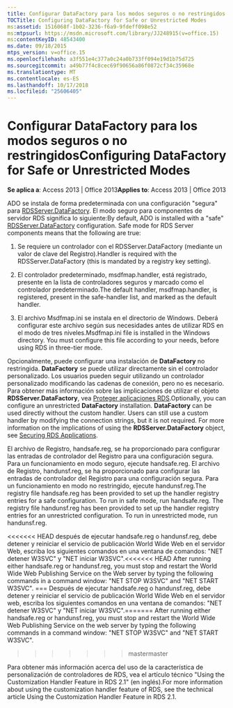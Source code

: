 ```yaml
---
title: Configurar DataFactory para los modos seguros o no restringidos
TOCTitle: Configuring DataFactory for Safe or Unrestricted Modes
ms:assetid: 1516068f-1b02-3236-f6a9-9fdeff098e52
ms:mtpsurl: https://msdn.microsoft.com/library/JJ248915(v=office.15)
ms:contentKeyID: 48543400
ms.date: 09/18/2015
mtps_version: v=office.15
ms.openlocfilehash: a3f551e4c377a0c24a0b733ff094e19d1b75d725
ms.sourcegitcommit: a49b77f4c8cec69f90656a86f0872cf34c35968e
ms.translationtype: MT
ms.contentlocale: es-ES
ms.lasthandoff: 10/17/2018
ms.locfileid: "25606405"
---
```

# <a name="configuring-datafactory-for-safe-or-unrestricted-modes"></a><span data-ttu-id="5017e-102">Configurar DataFactory para los modos seguros o no restringidos</span><span class="sxs-lookup"><span data-stu-id="5017e-102">Configuring DataFactory for Safe or Unrestricted Modes</span></span>


<span data-ttu-id="5017e-103">**Se aplica a**: Access 2013 | Office 2013</span><span class="sxs-lookup"><span data-stu-id="5017e-103">**Applies to**: Access 2013 | Office 2013</span></span>

<span data-ttu-id="5017e-p101">ADO se instala de forma predeterminada con una configuración "segura" para [RDSServer.DataFactory](datafactory-object-rdsserver.md). El modo seguro para componentes de servidor RDS significa lo siguiente:</span><span class="sxs-lookup"><span data-stu-id="5017e-p101">By default, ADO is installed with a "safe" [RDSServer.DataFactory](datafactory-object-rdsserver.md) configuration. Safe mode for RDS Server components means that the following are true:</span></span>

1.  <span data-ttu-id="5017e-106">Se requiere un controlador con el RDSServer.DataFactory (mediante un valor de clave del Registro).</span><span class="sxs-lookup"><span data-stu-id="5017e-106">Handler is required with the RDSServer.DataFactory (this is mandated by a registry key setting).</span></span>

2.  <span data-ttu-id="5017e-107">El controlador predeterminado, msdfmap.handler, está registrado, presente en la lista de controladores seguros y marcado como el controlador predeterminado.</span><span class="sxs-lookup"><span data-stu-id="5017e-107">The default handler, msdfmap.handler, is registered, present in the safe-handler list, and marked as the default handler.</span></span>

3.  <span data-ttu-id="5017e-p102">El archivo Msdfmap.ini se instala en el directorio de Windows. Deberá configurar este archivo según sus necesidades antes de utilizar RDS en el modo de tres niveles.</span><span class="sxs-lookup"><span data-stu-id="5017e-p102">Msdfmap.ini file is installed in the Windows directory. You must configure this file according to your needs, before using RDS in three-tier mode.</span></span>

<span data-ttu-id="5017e-p103">Opcionalmente, puede configurar una instalación de **DataFactory** no restringida. **DataFactory** se puede utilizar directamente sin el controlador personalizado. Los usuarios pueden seguir utilizando un controlador personalizado modificando las cadenas de conexión, pero no es necesario. Para obtener más información sobre las implicaciones de utilizar el objeto **RDSServer.DataFactory**, vea [Proteger aplicaciones RDS](securing-rds-applications.md).</span><span class="sxs-lookup"><span data-stu-id="5017e-p103">Optionally, you can configure an unrestricted **DataFactory** installation. **DataFactory** can be used directly without the custom handler. Users can still use a custom handler by modifying the connection strings, but it is not required. For more information on the implications of using the **RDSServer.DataFactory** object, see [Securing RDS Applications](securing-rds-applications.md).</span></span>

<span data-ttu-id="5017e-p104">El archivo de Registro, handsafe.reg, se ha proporcionado para configurar las entradas de controlador del Registro para una configuración segura. Para un funcionamiento en modo seguro, ejecute handsafe.reg. El archivo de Registro, handunsf.reg, se ha proporcionado para configurar las entradas de controlador del Registro para una configuración segura. Para un funcionamiento en modo no restringido, ejecute handunsf.reg.</span><span class="sxs-lookup"><span data-stu-id="5017e-p104">The registry file handsafe.reg has been provided to set up the handler registry entries for a safe configuration. To run in safe mode, run handsafe.reg. The registry file handunsf.reg has been provided to set up the handler registry entries for an unrestricted configuration. To run in unrestricted mode, run handunsf.reg.</span></span>

<span data-ttu-id="5017e-117"><<<<<<< HEAD después de ejecutar handsafe.reg o handunsf.reg, debe detener y reiniciar el servicio de publicación World Wide Web en el servidor Web, escriba los siguientes comandos en una ventana de comandos: "NET detener W3SVC" y "NET iniciar W3SVC".</span><span class="sxs-lookup"><span data-stu-id="5017e-117"><<<<<<< HEAD After running either handsafe.reg or handunsf.reg, you must stop and restart the World Wide Web Publishing Service on the Web server by typing the following commands in a command window: "NET STOP W3SVC" and "NET START W3SVC".</span></span>
<span data-ttu-id="5017e-118">=== Después de ejecutar handsafe.reg o handunsf.reg, debe detener y reiniciar el servicio de publicación World Wide Web en el servidor web, escriba los siguientes comandos en una ventana de comandos: "NET detener W3SVC" y "NET iniciar W3SVC".</span><span class="sxs-lookup"><span data-stu-id="5017e-118">======= After running either handsafe.reg or handunsf.reg, you must stop and restart the World Wide Web Publishing Service on the web server by typing the following commands in a command window: "NET STOP W3SVC" and "NET START W3SVC".</span></span>
>>>>>>> <span data-ttu-id="5017e-119">master</span><span class="sxs-lookup"><span data-stu-id="5017e-119">master</span></span>

<span data-ttu-id="5017e-120">Para obtener más información acerca del uso de la característica de personalización de controladores de RDS, vea el artículo técnico "Using the Customization Handler Feature in RDS 2.1" (en inglés).</span><span class="sxs-lookup"><span data-stu-id="5017e-120">For more information about using the customization handler feature of RDS, see the technical article Using the Customization Handler Feature in RDS 2.1.</span></span>

